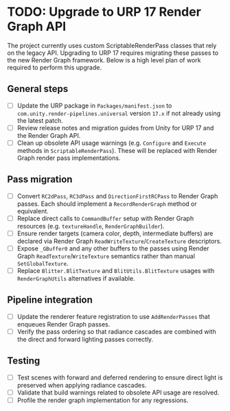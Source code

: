 # TODO: Upgrade to URP 17 Render Graph API

The project currently uses custom ScriptableRenderPass classes that rely on the
legacy API. Upgrading to URP 17 requires migrating these passes to the new
Render Graph framework. Below is a high level plan of work required to perform
this upgrade.

## General steps
- [ ] Update the URP package in `Packages/manifest.json` to `com.unity.render-pipelines.universal` version `17.x` if not already using the latest patch.
- [ ] Review release notes and migration guides from Unity for URP 17 and the
  Render Graph API.
- [ ] Clean up obsolete API usage warnings (e.g. `Configure` and `Execute` methods
  in `ScriptableRenderPass`). These will be replaced with Render Graph render
  pass implementations.

## Pass migration
- [ ] Convert `RC2dPass`, `RC3dPass` and `DirectionFirstRCPass` to Render Graph
  passes. Each should implement a `RecordRenderGraph` method or equivalent.
- [ ] Replace direct calls to `CommandBuffer` setup with Render Graph resources
  (e.g. `textureHandle`, `RenderGraphBuilder`).
- [ ] Ensure render targets (camera color, depth, intermediate buffers) are
  declared via Render Graph `ReadWriteTexture`/`CreateTexture` descriptors.
- [ ] Expose `_GBuffer0` and any other buffers to the passes using Render Graph
  `ReadTexture`/`WriteTexture` semantics rather than manual `SetGlobalTexture`.
- [ ] Replace `Blitter.BlitTexture` and `BlitUtils.BlitTexture` usages with
  `RenderGraphUtils` alternatives if available.

## Pipeline integration
- [ ] Update the renderer feature registration to use `AddRenderPasses` that
  enqueues Render Graph passes.
- [ ] Verify the pass ordering so that radiance cascades are combined with the
  direct and forward lighting passes correctly.

## Testing
- [ ] Test scenes with forward and deferred rendering to ensure direct light is
  preserved when applying radiance cascades.
- [ ] Validate that build warnings related to obsolete API usage are resolved.
- [ ] Profile the render graph implementation for any regressions.
